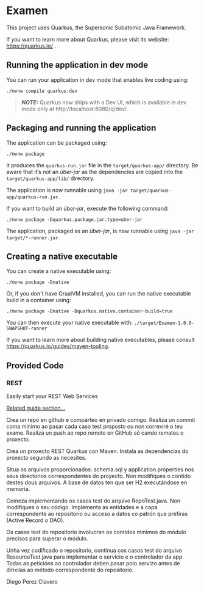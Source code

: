 # Examen

This project uses Quarkus, the Supersonic Subatomic Java Framework.

If you want to learn more about Quarkus, please visit its website: https://quarkus.io/ .

## Running the application in dev mode

You can run your application in dev mode that enables live coding using:
```shell script
./mvnw compile quarkus:dev
```

> **_NOTE:_**  Quarkus now ships with a Dev UI, which is available in dev mode only at http://localhost:8080/q/dev/.

## Packaging and running the application

The application can be packaged using:
```shell script
./mvnw package
```
It produces the `quarkus-run.jar` file in the `target/quarkus-app/` directory.
Be aware that it’s not an _über-jar_ as the dependencies are copied into the `target/quarkus-app/lib/` directory.

The application is now runnable using `java -jar target/quarkus-app/quarkus-run.jar`.

If you want to build an _über-jar_, execute the following command:
```shell script
./mvnw package -Dquarkus.package.jar.type=uber-jar
```

The application, packaged as an _über-jar_, is now runnable using `java -jar target/*-runner.jar`.

## Creating a native executable

You can create a native executable using: 
```shell script
./mvnw package -Dnative
```

Or, if you don't have GraalVM installed, you can run the native executable build in a container using: 
```shell script
./mvnw package -Dnative -Dquarkus.native.container-build=true
```

You can then execute your native executable with: `./target/Examen-1.0.0-SNAPSHOT-runner`

If you want to learn more about building native executables, please consult https://quarkus.io/guides/maven-tooling.

## Provided Code

### REST

Easily start your REST Web Services

[Related guide section...](https://quarkus.io/guides/getting-started-reactive#reactive-jax-rs-resources)

Crea un repo en github e compárteo en privado comigo. Realiza un commit coma mínimo ao pasar cada caso test proposto ou non correxiré o teu exame. Realiza un push ao repo remoto en GitHub só cando remates o proxecto.

Crea un proxecto REST Quarkus con Maven. Instala as dependencias do proxecto segundo as necesites.

Situa os arquivos proporcionados: schema.sql y application.properties nos seus directorios correspondentes do proyecto. Non modifiques o contido destes dous arquivos. A base de datos ten que ser H2 executándose en memoria.

Comeza implementando os casos test do arquivo RepoTest.java. Non modifiques o seu código. Implementa as entidades e a capa correspondente ao repositorio ou acceso a datos co patrón que prefiras (Active Record o DAO).

Os casos test do repositorio involucran os contidos mínimos do módulo precisos para superar o módulo.

Unha vez codificado o repositorio, continua cos casos test do arquivo ResourceTest.java para implementar o servicio e o controlador da app. Todas as peticións ao controlador deben pasar polo servizo antes de dirixilas ao método correspondente do repositorio.

Diego Perez Clavero